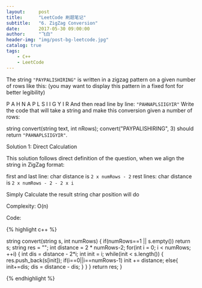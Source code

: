 ```yaml
---
layout:     post
title:      "LeetCode 刷题笔记"
subtitle:   "6. ZigZag Conversion"
date:       2017-05-30 09:00:00
author:     "飞白"
header-img: "img/post-bg-leetcode.jpg"
catalog: true
tags:
    - C++
    - LeetCode
---
```


The string `"PAYPALISHIRING"` is written in a zigzag pattern on a given number of rows like this: (you may want to display this pattern in a fixed font for better legibility)

P   A   H   N
A P L S I I G
Y   I   R
And then read line by line: `"PAHNAPLSIIGYIR"`
Write the code that will take a string and make this conversion given a number of rows:

string convert(string text, int nRows);
convert("PAYPALISHIRING", 3) should return `"PAHNAPLSIIGYIR"`.

Solution 1: Direct Calculation

This solution follows direct definition of the question, when we align the string in ZigZag format:

first and last line: char distance is `2 x numRows - 2`
rest lines: char distance is `2 x numRows - 2 - 2 x i`

Simply Calculate the result string char position will do

Complexity: O(n)

Code:

{% highlight c++ %}

string convert(string s, int numRows) {
        if(numRows==1 || s.empty()) return s;
        string res = "";
        int distance = 2 * numRows-2;
        for(int i = 0; i < numRows; ++i)
        {
            int dis = distance - 2*i;
            int init = i;
            while(init < s.length())
            {
                res.push_back(s[init]);
                if(i==0||i==numRows-1) init += distance;
                else{
                    init+=dis;
                    dis = distance - dis;
                }
            }
        }
        return res;
    }

{% endhighlight %}


